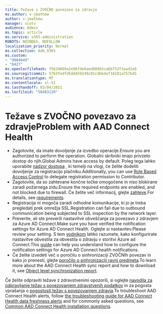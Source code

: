 ```yaml
---
title: Težave s ZVOČNO povezavo za zdravje
ms.author: v-jmathew
author: v-jmathew
manager: scotv
audience: Admin
ms.topic: article
ms.service: o365-administration
ROBOTS: NOINDEX, NOFOLLOW
localization_priority: Normal
ms.collection: Adm_O365
ms.custom:
- "9004649"
- "8427"
ms.openlocfilehash: f5624069a2e96fde8aed08965ca6b753f3aad1e8
ms.sourcegitcommit: 5763fedfd5dd459249c81cdbb4af34181a757bd5
ms.translationtype: MT
ms.contentlocale: sl-SI
ms.lasthandoff: 03/04/2021
ms.locfileid: "50483120"
---
```

# <a name="problem-with-aad-connect-health"></a><span data-ttu-id="45e8c-102">Težave s ZVOČNO povezavo za zdravje</span><span class="sxs-lookup"><span data-stu-id="45e8c-102">Problem with AAD Connect Health</span></span>

- <span data-ttu-id="45e8c-103">Zagotovite, da imate dovoljenje za izvedbo operacije.</span><span class="sxs-lookup"><span data-stu-id="45e8c-103">Ensure you are authorized to perform the operation.</span></span> <span data-ttu-id="45e8c-104">Globalni skrbniki imajo privzeto dostop do njih.</span><span class="sxs-lookup"><span data-stu-id="45e8c-104">Global Admins have access by default.</span></span> <span data-ttu-id="45e8c-105">Poleg tega lahko uporabite [nadzor dostopa](https://docs.microsoft.com/azure/active-directory/connect-health/active-directory-aadconnect-health-operations) , ki temelji na vlogi, če želite dodeliti dovoljenje za registracijo plačniku.</span><span class="sxs-lookup"><span data-stu-id="45e8c-105">Additionally, you can use [Role Based Access Control](https://docs.microsoft.com/azure/active-directory/connect-health/active-directory-aadconnect-health-operations) to delegate registration permission to Contributor.</span></span>
- <span data-ttu-id="45e8c-106">Zagotovite, da so zahtevane končne točke omogočene in niso blokirane zaradi požarnega zidu.</span><span class="sxs-lookup"><span data-stu-id="45e8c-106">Ensure the required endpoints are enabled, and not blocked due to firewall.</span></span> <span data-ttu-id="45e8c-107">Če želite več informacij, glejte [zahteve](https://docs.microsoft.com/azure/active-directory/hybrid/how-to-connect-health-agent-install).</span><span class="sxs-lookup"><span data-stu-id="45e8c-107">For details, see [requirements](https://docs.microsoft.com/azure/active-directory/hybrid/how-to-connect-health-agent-install).</span></span>
- <span data-ttu-id="45e8c-108">Registracija ni mogoča zaradi odhodne komunikacije, ki jo je treba pregledati prek omrežja SSL.</span><span class="sxs-lookup"><span data-stu-id="45e8c-108">Registration can fail due to outbound communication being subjected to SSL inspection by the network layer.</span></span>
- <span data-ttu-id="45e8c-109">Preverite, ali ste preverili nastavitve obveščanja za povezavo z zdravjem za Azure AD Connect.</span><span class="sxs-lookup"><span data-stu-id="45e8c-109">Make sure you have verified the notification settings for Azure AD Connect Health.</span></span> <span data-ttu-id="45e8c-110">Oglejte si nastavitev.</span><span class="sxs-lookup"><span data-stu-id="45e8c-110">Please review your setting.</span></span> <span data-ttu-id="45e8c-111">S tem [vodnikom](https://docs.microsoft.com/azure/active-directory/hybrid/how-to-connect-health-operations) lahko razumete, kako konfigurirate nastavitve obvestila za obvestila o zdravju v storitvi Azure ad Connect.</span><span class="sxs-lookup"><span data-stu-id="45e8c-111">This [guide](https://docs.microsoft.com/azure/active-directory/hybrid/how-to-connect-health-operations) can help you understand how to configure the notification settings for Azure AD Connect health notifications.</span></span>
- <span data-ttu-id="45e8c-112">Če želite izvedeti več o poročilu o sinhronizaciji ZVOČNIh povezav in kako jo prenesti, glejte [poročilo o sinhronizaciji ravni predmeta](https://docs.microsoft.com/azure/active-directory/hybrid/how-to-connect-health-sync).</span><span class="sxs-lookup"><span data-stu-id="45e8c-112">To learn more about the AAD Connect Health sync report and how to download it, see [Object level synchronization report](https://docs.microsoft.com/azure/active-directory/hybrid/how-to-connect-health-sync).</span></span>

<span data-ttu-id="45e8c-113">Če želite odpraviti težave z zdravstvenimi opozorili, si oglejte [navodila za odpravljanje težav s povezovanjem zdravstvenih podatkov](https://docs.microsoft.com/azure/active-directory/hybrid/how-to-connect-health-data-freshness) in za pogosta vprašanja o [pogostosti težav s povezovanjem zdravja](https://docs.microsoft.com/azure/active-directory/hybrid/reference-connect-health-faq).</span><span class="sxs-lookup"><span data-stu-id="45e8c-113">To troubleshoot AAD Connect Health alerts, follow [the troubleshooting guide for AAD Connect Health data freshness alerts](https://docs.microsoft.com/azure/active-directory/hybrid/how-to-connect-health-data-freshness) and for commonly asked questions, see [Common AAD Connect Health installation questions](https://docs.microsoft.com/azure/active-directory/hybrid/reference-connect-health-faq).</span></span>

